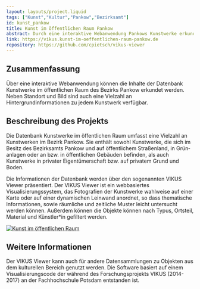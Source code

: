 ```yaml
---
layout: layouts/project.liquid
tags: ["Kunst","Kultur","Pankow","Bezirksamt"]
id: kunst_pankow
title: Kunst im öffentlichen Raum Pankow
abstract: Durch eine interaktive Webanwendung Pankows Kunstwerke erkunden
link: https://vikus.kunst-im-oeffentlichen-raum-pankow.de
repository: https://github.com/cpietsch/vikus-viewer 
---
```


## Zusammenfassung
Über eine interaktive Webanwendung können die Inhalte der Datenbank Kunstwerke im öffentlichen Raum des Bezirks Pankow erkundet werden. Neben Standort und Bild sind auch eine Vielzahl an Hintergrundinformationen zu jedem Kunstwerk verfügbar.

## Beschreibung des Projekts
Die Datenbank Kunstwerke im öffentlichen Raum umfasst eine Vielzahl an Kunstwerken im Bezirk Pankow. Sie enthält sowohl Kunstwerke, die sich im Besitz des Bezirksamts Pankow und auf öffentlichem Straßen­land, in Grün­anlagen oder an bzw. in öffentlichen Gebäuden befinden, als auch Kunstwerke in privater Eigentümer­schaft bzw. auf privatem Grund und Boden.

Die Informationen der Datenbank werden über den sogenannten VIKUS Viewer präsentiert.
Der VIKUS Viewer ist ein webbasiertes Visualisierungssystem, das Fotografien der Kunstwerke wahlweise auf einer Karte oder auf einer dynamischen Leinwand anordnet, so dass thematische Informationen, sowie räumliche und zeitliche Muster leicht untersucht werden können. Außerdem können die Objekte können nach Typus, Ortsteil, Material und Künstler*in gefiltert werden.


[![Kunst im öffentlichen Raum](/assets/images/projects/kunst_pankow_map.png)](https://vikus.kunst-im-oeffentlichen-raum-pankow.de)

## Weitere Informationen

Der VIKUS Viewer kann auch für andere Datensammlungen zu Objekten aus dem kulturellen Bereich genutzt werden.
Die Software basiert auf einem Visualisierungscode der während des Forschungsprojekts VIKUS (2014-2017) an der Fachhochschule Potsdam entstanden ist.

